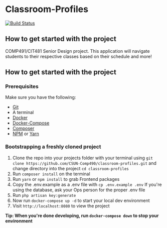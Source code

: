 # Classroom-Profiles
[![Build Status](https://cloud.drone.io/api/badges/CSUN-Comp490/classroom-profiles/status.svg?branch=dev)](https://cloud.drone.io/CSUN-Comp490/classroom-profiles)

## How to get started with the project
COMP491/CIT481 Senior Design project. This application will navigate students to their respective classes based on their schedule and more!

## How to get started with the project

### Prerequisites 
Make sure you have the following:
- [Git](https://guides.github.com/activities/hello-world/)
- A terminal
- [Docker](https://www.docker.com/get-started)
- [Docker-Compose](https://docs.docker.com/compose/install/)
- [Composer](https://getcomposer.org/doc/00-intro.md)
- [NPM](https://www.npmjs.com/get-npm) or [Yarn](https://yarnpkg.com/lang/en/docs/install/)

### Bootstrapping a freshly cloned project
1. Clone the repo into your projects folder with your terminal using `git clone https://github.com/CSUN-Comp490/classroom-profiles.git` and change directory into the project `cd classroom-profiles`
2. Run `composer install` on the terminal
3. Run `yarn` or `npm install` to grab Frontend packages
4. Copy the .env.example as a .env file with `cp .env.example .env` If you're using the database, ask your Ops person for the proper .env file
5. Run `php artisan key:generate`
6. Now run `docker-compose up -d` to start your local dev environment
7. Visit `http://localhost:8080` to view the project

**Tip: When you're done developing, run `docker-compose down` to stop your environment**
